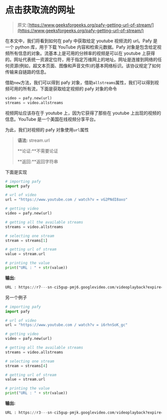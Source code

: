 # 点击获取流的网址

> 原文:[https://www.geeksforgeeks.org/pafy-getting-url-of-stream/](https://www.geeksforgeeks.org/pafy-getting-url-of-stream/)

在本文中，我们将看到如何在 pafy 中获取给定 youtube 视频流的 url。Pafy 是一个 python 库，用于下载 YouTube 内容和检索元数据。Pafy 对象是包含给定视频所有信息的对象。流基本上是可用的分辨率的视频是可以在 youtube 上获得的。网址代表统一资源定位符，用于指定万维网上的地址。网址是连接到网络的任何资源(例如，超文本页面、图像和声音文件)的基本网络标识。该协议规定了如何传输来自链路的信息。

借助`new`方法，我们可以得到 pafy 对象，借助`allstreams`属性，我们可以得到视频可用的所有流，下面是获取给定视频的 pafy 对象的命令

```py
video = pafy.new(url)
streams = video.allstreams

```

视频网址应该存在于 youtube 上，因为它获得了那些在 youtube 上出现的视频的信息。YouTube 是一个美国在线视频分享平台。

为此，我们对视频的 pafy 对象使用`url`属性

> **语法:** stream.url
> 
> **论证:**不需要论证
> 
> **返回:**返回字符串

下面是实现

```py
# importing pafy
import pafy 

# url of video 
url = "https://www.youtube.com / watch?v = vG2PNdI8axo"

# getting video
video = pafy.new(url) 

# getting all the available streams
streams = video.allstreams

# selecting one stream
stream = streams[1]

# getting url of stream
value = stream.url

# printing the value
print("URL : " + str(value))
```

**输出:**

```py
URL : https://r7---sn-ci5gup-pmj6.googlevideo.com/videoplayback?expire=1594860925&ei=HVEPX62pGozmvwTroYioDQ&ip=171.61.220.239&id=o-ABGKfYL2zfzM02gQs2UDuKQhEteEMoIC2xCH6K7IQj0v&itag=250&source=youtube&requiressl=yes&mh=rM&mm=31%2C29&mn=sn-ci5gup-pmj6%2Csn-ci5gup-qxae7&ms=au%2Crdu&mv=m&mvi=7&pcm2cms=yes&pl=19&initcwndbps=472500&vprv=1&mime=audio%2Fwebm&gir=yes&clen=554085&dur=65.521&lmt=1590825392886674&mt=1594839211&fvip=7&keepalive=yes&c=WEB&txp=5431432&sparams=expire%2Cei%2Cip%2Cid%2Citag%2Csource%2Crequiressl%2Cvprv%2Cmime%2Cgir%2Cclen%2Cdur%2Clmt&sig=AOq0QJ8wRAIgMhq983QOGWQZAA2eFGKQEyxY1n0xJC9DEZgTAtLiqXYCIC-rXtlUPsuJ9GZj5GwtRMosgFJfttC6BAoa41c6Gmsn&lsparams=mh%2Cmm%2Cmn%2Cms%2Cmv%2Cmvi%2Cpcm2cms%2Cpl%2Cinitcwndbps&lsig=AG3C_xAwRQIhAMS2ZVj37jMWTLAe1Z5pUh5hZgaScudgAP_xwr6wDbbBAiAEyxwPwYVIVNfYcoP7pg5QrV3y6CPlGzWvEVfsL27xbg%3D%3D&ratebypass=yes

```

另一个例子

```py
# importing pafy
import pafy 

# url of video 
url = "https://www.youtube.com / watch?v = i6rhnSoK_gc"

# getting video
video = pafy.new(url) 

# getting all the available streams
streams = video.allstreams

# selecting one stream
stream = streams[4]

# getting url of stream
value = stream.url

# printing the value
print("URL : " + str(value))
```

**输出:**

```py
URL : https://r3---sn-ci5gup-pmjk.googlevideo.com/videoplayback?expire=1594860934&ei=JVEPX6P4OeLW4-EPsaWvgAU&ip=171.61.220.239&id=o-AP4eJDZeRovXfTcJC7nirnR2mFWhuUym4TbwvLgP8j16&itag=278&aitags=133%2C134%2C135%2C136%2C137%2C160%2C242%2C243%2C244%2C247%2C248%2C278&source=youtube&requiressl=yes&mh=x9&mm=31%2C29&mn=sn-ci5gup-pmjk%2Csn-ci5gup-qxae7&ms=au%2Crdu&mv=m&mvi=3&pl=19&pcm2=no&initcwndbps=591250&vprv=1&mime=video%2Fwebm&gir=yes&clen=8125774&dur=701.933&lmt=1594573565579581&mt=1594839211&fvip=3&keepalive=yes&c=WEB&txp=5535432&sparams=expire%2Cei%2Cip%2Cid%2Caitags%2Csource%2Crequiressl%2Cpcm2%2Cvprv%2Cmime%2Cgir%2Cclen%2Cdur%2Clmt&sig=AOq0QJ8wRgIhAINLqM5ms2bTAZdWrMmejz_11HqKnzC-tsE1WOomPA6dAiEAkuGowLis8kUTYCE0Yf4CtIs4ftni_EY3WwCrYxpMIHk%3D&lsparams=mh%2Cmm%2Cmn%2Cms%2Cmv%2Cmvi%2Cpl%2Cinitcwndbps&lsig=AG3C_xAwRAIgdO1854F8W8wb6YjYROdQ0uDtCd8ef6pGUIQ3Qe-kZVMCICmtOj19ekFBmzcxrWMlM2FwDt3kW8AbVQw_nJKwWWyR&ratebypass=yes

```